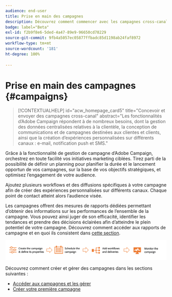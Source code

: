 ```yaml
---
audience: end-user
title: Prise en main des campagnes
description: Découvrez comment commencer avec les campagnes cross-canal.
badge: label="Beta"
exl-id: f2b9f8e6-5ded-4a47-89e9-96650cd78229
source-git-commit: 9fb4a5057ec05877ffbadc85d1198ab24faf8972
workflow-type: tm+mt
source-wordcount: '181'
ht-degree: 100%

---
```



# Prise en main des campagnes {#campaigns}

>[!CONTEXTUALHELP]
>id="acw_homepage_card5"
>title="Concevoir et envoyer des campagnes cross-canal"
>abstract="Les fonctionnalités d’Adobe Campaign répondent à de nombreux besoins, dont la gestion des données centralisées relatives à la clientèle, la conception de communications et de campagnes destinées aux clientes et clients, ainsi que la création d’expériences personnalisées sur différents canaux : e-mail, notification push et SMS."

Grâce à la fonctionnalité de gestion de campagne d’Adobe Campaign, orchestrez en toute facilité vos initiatives marketing ciblées. Tirez parti de la possibilité de définir un planning pour planifier la durée et le lancement opportun de vos campagnes, sur la base de vos objectifs stratégiques, et optimisez l’engagement de votre audience.

Ajoutez plusieurs workflows et des diffusions spécifiques à votre campagne afin de créer des expériences personnalisées sur différents canaux. Chaque point de contact atteint alors l’audience visée.

Les campagnes offrent des mesures de rapports dédiées permettant d’obtenir des informations sur les performances de l’ensemble de la campagne. Vous pouvez ainsi juger de son efficacité, identifier les tendances et prendre des décisions éclairées afin d’atteindre le plein potentiel de votre campagne. Découvrez comment accéder aux rapports de campagne et en quoi ils consistent dans [cette section](../reporting/campaign-reports.md).

![Flux de campagne](assets/campaign-flow.png)

Découvrez comment créer et gérer des campagnes dans les sections suivantes :

* [Accéder aux campagnes et les gérer](manage-campaigns.md)
* [Créer votre première campagne](create-campaigns.md)



<!--
Use Adobe Campaign to create cross-channel campaigns. With its marketing campaign orchestration capabilities, you can manage and centralize customer data, design customer communications and campaigns, and create personalized experiences across different channels. In this version, email, push and SMS channels are available.

Design and execute high-volume email campaigns to deliver personalized messages, for all platforms and screen sizes. 
Measure the effectiveness of your deliveries with detailed reports including the counts of opens, clicks, forwards, and more. With Adobe Campaign segmentation capabilities, you can run queries against a high-volume database, and easily define dynamic marketing segments which perfectly target your campaigns.
-->

<!--
Get Started with campaigns
Adobe Campaign offers a set of solutions that help you personalize and deliver campaigns across all of your online and offline channels. You can create, configure, execute and analyze marketing campaigns. All marketing campaigns can be managed from a unified control center. Discover how to browse and create marketing campaigns in this section.

Campaigns include actions (deliveries) and processes (importing or extracting files), as well as resources (marketing documents, delivery outlines). They are used in marketing campaigns. Campaigns are part of a program, and programs are included in a campaign plan.
-->
